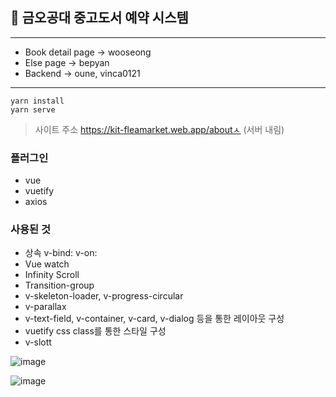 ## 📔 금오공대 중고도서 예약 시스템

---

- Book detail page -> wooseong
- Else page -> bepyan
- Backend -> oune, vinca0121
---
```
yarn install
yarn serve
```

> 사이트 주소
> https://kit-fleamarket.web.app/aboutㅅ (서버 내림)


### 플러그인
- vue
- vuetify
- axios
### 사용된 것
- 상속 v-bind: v-on:
- Vue watch 
- Infinity Scroll
- Transition-group
- v-skeleton-loader, v-progress-circular
- v-parallax
- v-text-field, v-container, v-card, v-dialog 등을 통한 레이아웃 구성
- vuetify css class를 통한 스타일 구성
- v-slott

![image](https://user-images.githubusercontent.com/65283190/141650789-bf3a7e24-31dd-4b1f-a226-a46da30a335e.png)

![image](https://github.com/Vinca0121/FleaMarket/assets/98202797/2993c190-64e0-436b-9571-c270100200d9)

